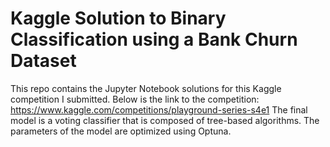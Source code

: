 # Kaggle Solution to Binary Classification using a Bank Churn Dataset  
This repo contains the Jupyter Notebook solutions for this Kaggle competition I submitted. Below is the link to the competition:
https://www.kaggle.com/competitions/playground-series-s4e1
The final model is a voting classifier that is composed of tree-based algorithms. The parameters of the model are optimized using Optuna. 
